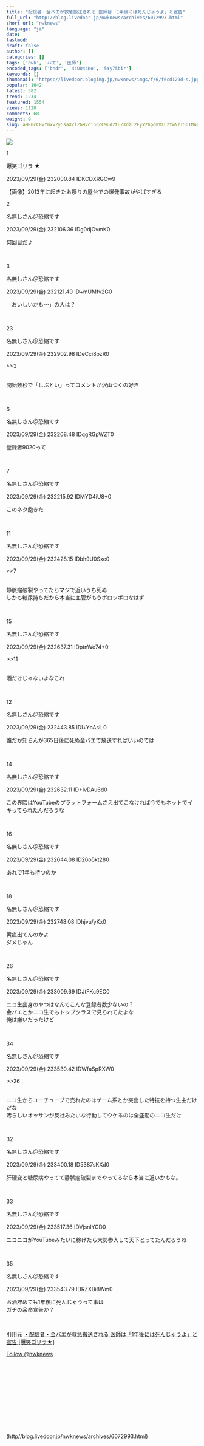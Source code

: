 ```yaml
---
title: "配信者・金バエが救急搬送される 医師は「1年後には死んじゃうよ」と宣告"
full_url: "http://blog.livedoor.jp/nwknews/archives/6072993.html"
short_url: "nwknews"
language: "ja"
date: 
lastmod: 
draft: false
author: []
categories: []
tags: ['nwk', 'バエ', '医師']
encoded_tags: ['bndr', '44OQ44Ko', '5Yy75bir']
keywords: []
thumbnail: "https://livedoor.blogimg.jp/nwknews/imgs/f/6/f6cd129d-s.jpg"
popular: 1642
latest: 582
trend: 1234
featured: 1554
views: 1128
comments: 68
weight: 9
slug: aHR0cC8vYmxvZy5saXZlZG9vci5qcC9ud2tuZXdzL2FyY2hpdmVzLzYwNzI5OTMuaHRtbA==
---
```


![](https://livedoor.blogimg.jp/nwknews/imgs/f/6/f6cd129d-s.jpg)

<div><p class='t_h'>1 <p>爆笑ゴリラ ★</p> <p> 2023/09/29(金) 232000.84 IDKCDXRGOw9</p></p><p>【画像】2013年に起きたお祭りの屋台での爆発事故がやばすぎる</p><p class='t_h'>2 <p>名無しさん＠恐縮です</p> <p> 2023/09/29(金) 232106.36 IDg0djOvmK0</p></p> <p class='t_b'> 何回目だよ <br></p><br> <p class='t_h'>3 <p>名無しさん＠恐縮です</p> <p> 2023/09/29(金) 232121.40 ID+mUMfv2G0</p></p> <p class='t_b'> 「おいしいかも～」の人は？ <br></p><br> <p class='t_h t_i'>23 <p>名無しさん＠恐縮です</p> <p> 2023/09/29(金) 232902.98 IDeCci8pzR0</p></p> <p class='t_b t_i'> <p class='anchor'>>>3</p> <br> 開始数秒で「しぶとい」ってコメントが沢山つくの好き <br></p><br> <p class='t_h'>6 <p>名無しさん＠恐縮です</p> <p> 2023/09/29(金) 232208.48 IDqgRGpWZT0</p></p> <p class='t_b'> 登録者9020って <br></p><br> <p class='t_h'>7 <p>名無しさん＠恐縮です</p> <p> 2023/09/29(金) 232215.92 IDMYD4iU8+0</p></p> <p class='t_b'> このネタ飽きた <br></p><br> <p class='t_h t_i'>11 <p>名無しさん＠恐縮です</p> <p> 2023/09/29(金) 232428.15 IDbh9U0Sxe0</p></p> <p class='t_b t_i'><p class='anchor'>>>7</p> <br> 静脈瘤破裂やってたらマジで近いうち死ぬ <br> しかも糖尿持ちだから本当に血管がもうボロッボロなはず<br></p><br> <p class='t_h t_i'>15 <p>名無しさん＠恐縮です</p> <p> 2023/09/29(金) 232637.31 IDptnWe74+0</p></p> <p class='t_b t_i'> <p class='anchor'>>>11</p> <br> 酒だけじゃないよなこれ <br></p><br> <p class='t_h'>12 <p>名無しさん＠恐縮です</p> <p> 2023/09/29(金) 232443.85 IDl+YbAsiL0</p></p> <p class='t_b'> 誰だか知らんが365日後に死ぬ金バエで放送すればいいのでは <br></p><br> <p class='t_h'>14 <p>名無しさん＠恐縮です</p> <p> 2023/09/29(金) 232632.11 ID+IvDAu6d0</p></p> <p class='t_b'> この界隈はYouTubeのプラットフォームさえ出てこなければ今でもネットでイキってられたんだろうな <br></p><br> <p class='t_h'>16 <p>名無しさん＠恐縮です</p> <p> 2023/09/29(金) 232644.08 ID26o5kt280</p></p> <p class='t_b'> あれで1年も持つのか <br></p><br> <p class='t_h'>18 <p>名無しさん＠恐縮です</p> <p> 2023/09/29(金) 232748.08 IDhjvu/yKx0</p></p> <p class='t_b'> 黄疸出てんのかよ <br> ダメじゃん <br></p><br> <p class='t_h'>26 <p>名無しさん＠恐縮です</p> <p> 2023/09/29(金) 233009.69 IDJtFKc9EC0</p></p> <p class='t_b'> ニコ生出身のやつはなんでこんな登録者数少ないの？ <br> 金バエとかニコ生でもトップクラスで見られてたよな <br> 俺は嫌いだったけど <br></p><br> <p class='t_h t_i'>34 <p>名無しさん＠恐縮です</p> <p> 2023/09/29(金) 233530.42 IDWfaSpRXW0</p></p> <p class='t_b t_i'> <p class='anchor'>>>26</p> <br> ニコ生からユーチューブで売れたのはゲーム系とか突出した特技を持つ生主だけだな <br> 汚らしいオッサンが反社みたいな行動してウケるのは全盛期のニコ生だけ <br></p><br> <p class='t_h'>32 <p>名無しさん＠恐縮です</p> <p> 2023/09/29(金) 233400.18 ID5387sKXd0</p></p> <p class='t_b'> 肝硬変と糖尿病やってて静脈瘤破裂までやってるなら本当に近いかもな。 <br></p><br> <p class='t_h'>33 <p>名無しさん＠恐縮です</p> <p> 2023/09/29(金) 233517.36 IDVjsnlYGD0</p></p> <p class='t_b'> ニコニコがYouTubeみたいに稼げたら大勢参入して天下とってたんだろうね <br></p><br> <p class='t_h'>35 <p>名無しさん＠恐縮です</p> <p> 2023/09/29(金) 233543.79 IDRZXBi8Wm0</p></p> <p class='t_b'> お酒辞めても1年後に死んじゃうって事は <br> ガチの余命宣告か？ <br></p><br> <p>引用元 <a target='_blank' href='http//2chspa.com/thread/mnewsplus/1695997200'>・</a><a target='_blank' href='https//hayabusa9.5ch.net/test/read.cgi/mnewsplus/1695997200/'>配信者・金バエが救急搬送される 医師は「1年後には死んじゃうよ」と宣告 [爆笑ゴリラ★]</a></p><a href='https//twitter.com/nwknews?ref_src=twsrc%5Etfw' class='twitter-follow-button'>Follow @nwknews</a><p><b><br></b></p><p><b><br></b></p><p><b><br></b></p><p><b><br></b></p><p><b><br></b></p><p><b><br></b></p></div>

(http//blog.livedoor.jp/nwknews/archives/6072993.html)
